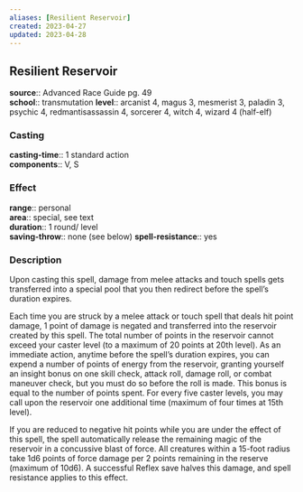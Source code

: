 ```yaml
---
aliases: [Resilient Reservoir]
created: 2023-04-27
updated: 2023-04-28
---
```


## Resilient Reservoir

**source**:: Advanced Race Guide pg. 49  
**school**:: transmutation
**level**:: arcanist 4, magus 3, mesmerist 3, paladin 3, psychic 4, redmantisassassin 4, sorcerer 4, witch 4, wizard 4 (half-elf)

### Casting

**casting-time**:: 1 standard action  
**components**:: V, S

### Effect

**range**:: personal  
**area**:: special, see text  
**duration**:: 1 round/ level  
**saving-throw**:: none (see below)
**spell-resistance**:: yes

### Description

Upon casting this spell, damage from melee attacks and touch spells gets transferred into a special pool that you then redirect before the spell’s duration expires.  
  
Each time you are struck by a melee attack or touch spell that deals hit point damage, 1 point of damage is negated and transferred into the reservoir created by this spell. The total number of points in the reservoir cannot exceed your caster level (to a maximum of 20 points at 20th level). As an immediate action, anytime before the spell’s duration expires, you can expend a number of points of energy from the reservoir, granting yourself an insight bonus on one skill check, attack roll, damage roll, or combat maneuver check, but you must do so before the roll is made. This bonus is equal to the number of points spent. For every five caster levels, you may call upon the reservoir one additional time (maximum of four times at 15th level).  
  
If you are reduced to negative hit points while you are under the effect of this spell, the spell automatically release the remaining magic of the reservoir in a concussive blast of force. All creatures within a 15-foot radius take 1d6 points of force damage per 2 points remaining in the reserve (maximum of 10d6). A successful Reflex save halves this damage, and spell resistance applies to this effect.

